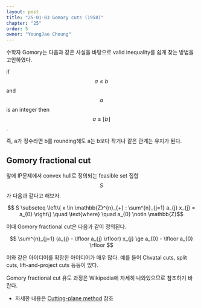```yaml
---
layout: post
title: "25-01-03 Gomory cuts (1958)"
chapter: "25"
order: 5
owner: "YoungJae Choung"
---
```


수학자 Gomory는 다음과 같은 사실을 바탕으로 valid inequality를 쉽게 찾는 방법을 고안하였다.
>
if $$a \le b$$ and $$a$$ is an integer then $$a \le \lfloor b \rfloor$$.

즉, a가 정수라면 b를 rounding해도 a는 b보다 작거나 같은 관계는 유지가 된다.

## Gomory fractional cut
앞에 IP문제에서 convex hull로 정의되는 feasible set 집합 $$S$$가 다음과 같다고 해보자.

$$ S \subseteq \left\{ x \in \mathbb{Z}^{n}_{+} : \sum^{n}_{j=1} a_{j} x_{j} = a_{0} \right\} \quad \text{where} \quad  a_{0} \notin \mathbb{Z}$$

이때 Gomory fractional cut은 다음과 같이 정의된다.

$$ \sum^{n}_{j=1} (a_{j} - \lfloor a_{j} \rfloor) x_{j} \ge a_{0} -  \lfloor a_{0} \rfloor $$

이와 같은 아이디어를 확장한 아이디어가 매우 많다. 예를 들어 Chvatal cuts, split cuts, lift-and-project cuts 등등이 있다.

Gomory fractional cut 유도 과정은 Wikipedia에 자세히 나와있으므로 참조하기 바란다.

* 자세한 내용은 [Cutting-plane method](https://en.wikipedia.org/wiki/Cutting-plane_method) 참조